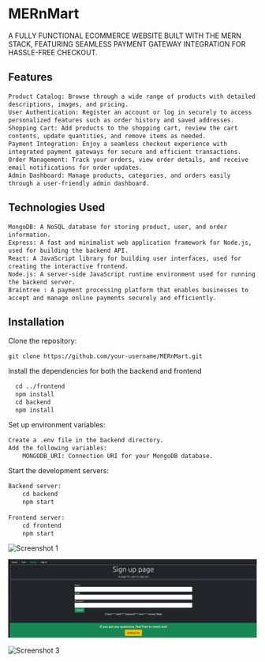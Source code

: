 # MERnMart
A FULLY FUNCTIONAL ECOMMERCE WEBSITE BUILT WITH THE MERN STACK, FEATURING SEAMLESS PAYMENT
GATEWAY INTEGRATION FOR HASSLE-FREE CHECKOUT.

## Features

    Product Catalog: Browse through a wide range of products with detailed descriptions, images, and pricing.
    User Authentication: Register an account or log in securely to access personalized features such as order history and saved addresses.
    Shopping Cart: Add products to the shopping cart, review the cart contents, update quantities, and remove items as needed.
    Payment Integration: Enjoy a seamless checkout experience with integrated payment gateways for secure and efficient transactions.
    Order Management: Track your orders, view order details, and receive email notifications for order updates.
    Admin Dashboard: Manage products, categories, and orders easily through a user-friendly admin dashboard.

## Technologies Used

    MongoDB: A NoSQL database for storing product, user, and order information.
    Express: A fast and minimalist web application framework for Node.js, used for building the backend API.
    React: A JavaScript library for building user interfaces, used for creating the interactive frontend.
    Node.js: A server-side JavaScript runtime environment used for running the backend server.
    Braintree : A payment processing platform that enables businesses to accept and manage online payments securely and efficiently.

## Installation

  Clone the repository:

    git clone https://github.com/your-username/MERnMart.git
    
Install the dependencies for both the backend and frontend
  
      cd ../frontend
      npm install
      cd backend
      npm install

  Set up environment variables:

    Create a .env file in the backend directory.
    Add the following variables:
        MONGODB_URI: Connection URI for your MongoDB database.
  Start the development servers:

    Backend server:
        cd backend
        npm start

    Frontend server:
        cd frontend
        npm start

![Screenshot 1]([https://github.com/MaansiBisht/MERnMart/blob/main/projfrontend/screenshots/Screenshot1.png])

![Screenshot 2](https://github.com/MaansiBisht/MERnMart/blob/main/projfrontend/screenshots/Screenshot2.png)

![Screenshot 3]([https://github.com/MaansiBisht/MERnMart/blob/main/projfrontend/screenshots/Screenshot3.png])
